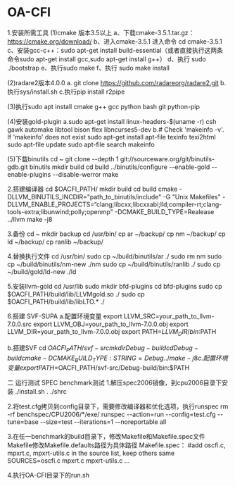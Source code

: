 # OA-CFI
1.安装所需工具
(1)cmake 版本3.5以上
a、下载cmake-3.5.1.tar.gz：https://cmake.org/download/
b、进入cmake-3.5.1  进入命令 cd cmake-3.5.1 
c、安装gcc-c++：sudo apt-get install  build-essential（或者直接执行这两条命令sudo apt-get install gcc,sudo apt-get install g++）
d、执行 sudo ./bootstrap
e、执行sudo make 
f、执行 sudo make install

(2)radare2版本4.0.0
a. git clone https://github.com/radareorg/radare2.git
b. 执行sys/install.sh
c.执行pip install r2pipe

(3)执行sudo apt install cmake g++ gcc python bash git python-pip

(4)安装gold-plugin
a.sudo apt-get install linux-headers-$(uname -r) csh gawk automake libtool bison flex libncurses5-dev
b.# Check 'makeinfo -v'. If 'makeinfo' does not exist
sudo apt-get install apt-file texinfo texi2html
sudo apt-file update
sudo apt-file search makeinfo

(5)下载binutils
cd ~
git clone --depth 1 git://sourceware.org/git/binutils-gdb.git binutils
mkdir build
cd build
../binutils/configure --enable-gold --enable-plugins --disable-werror
make

2.搭建编译器
cd $OACFI_PATH/
mkdir build
cd build
cmake -DLLVM_BINUTILS_INCDIR="path_to_binutils/include" -G "Unix Makefiles" -DLLVM_ENABLE_PROJECTS=“clang;libcxx;libcxxabi;lld;compiler-rt;clang-tools-extra;libunwind;polly;openmp" -DCMAKE_BUILD_TYPE=Realease ../llvm
make -j8

3.备份
cd ~
mkdir backup
cd /usr/bin/
cp ar ~/backup/
cp nm ~/backup/
cp ld ~/backup/
cp ranlib ~/backup/

4.替换执行文件
cd /usr/bin/
sudo cp ~/build/binutils/ar ./
sudo rm nm
sudo cp ~/build/binutils/nm-new ./nm
sudo cp ~/build/binutils/ranlib ./
sudo cp ~/build/gold/ld-new ./ld

5.安装llvm-gold
cd /usr/lib
sudo mkdir bfd-plugins
cd bfd-plugins
sudo cp $OACFI_PATH/build/lib/LLVMgold.so ./
sudo cp $OACFI_PATH/build/lib/libLTO.* ./

6.搭建 SVF-SUPA
a.配置环境变量
export LLVM_SRC=your_path_to_llvm-7.0.0.src
export LLVM_OBJ=your_path_to_llvm-7.0.0.obj
export LLVM_DIR=your_path_to_llvm-7.0.0.obj
export PATH=$LLVM_DIR/bin:$PATH

b.搭建SVF
cd $OACFI_PATH/svf-src
mkdir Debug-build
cd Debug-build
cmake -D CMAKE_BUILD_TYPE:STRING=Debug ../
make -j8
c.配置环境变量
export PATH=$OACFI_PATH/svf-src/Debug-build/bin:$PATH

二 运行测试
SPEC benchmark测试
1.解压spec2006镜像，到cpu2006目录下安装
./install.sh
. ./shrc

2.将test.cfg拷贝到config目录下，需要修改编译器和优化选项，执行runspec
rm -rf benchspec/CPU2006/*/exe/
runspec  --action=run --config=test.cfg --tune=base --size=test --iterations=1 --noreportable all

3.在任一benchmark的build目录下，修改Makefile和Makefile.spec文件
Makefile修改Makefile.defaults路径为具体路径
Makefile.spec：
#add oscfi.c, mpxrt.c, mpxrt-utils.c in the source list, keep others same
SOURCES=oscfi.c mpxrt.c mpxrt-utils.c …

4.执行OA-CFI目录下的run.sh



